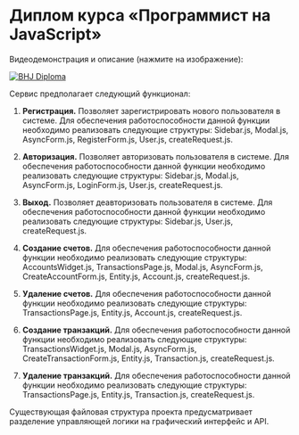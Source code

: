 # Диплом курса «Программист на JavaScript»



Видеодемонстрация и описание (нажмите на изображение):

[![BHJ Diploma](https://img.youtube.com/vi/zXOyBIajWsM/0.jpg)](https://www.youtube.com/watch?v=zXOyBIajWsM)



Сервис предполагает следующий функционал:

1. **Регистрация.** Позволяет зарегистрировать нового пользователя в системе. 
Для обеспечения работоспособности данной функции необходимо реализовать следующие 
структуры: Sidebar.js, Modal.js, AsyncForm.js, RegisterForm.js, User.js, createRequest.js.

2. **Авторизация.** Позволяет авторизовать пользователя в системе. Для обеспечения работоспособности 
данной функции необходимо реализовать следующие структуры: Sidebar.js, Modal.js, AsyncForm.js, 
LoginForm.js, User.js, createRequest.js.

3. **Выход.** Позволяет деавторизовать пользователя в системе. Для обеспечения работоспособности 
данной функции необходимо реализовать следующие структуры: Sidebar.js, User.js, createRequest.js.

4. **Создание счетов.** Для обеспечения работоспособности данной функции необходимо 
реализовать следующие структуры: AccountsWidget.js, TransactionsPage.js, Modal.js, 
AsyncForm.js, CreateAccountForm.js, Entity.js, Account.js, createRequest.js.

5. **Удаление счетов.** Для обеспечения работоспособности данной функции необходимо реализовать 
следующие структуры: TransactionsPage.js, Entity.js, Account.js, createRequest.js.

6. **Создание транзакций.** Для обеспечения работоспособности данной функции необходимо 
реализовать следующие структуры: TransactionsWidget.js, Modal.js, AsyncForm.js, 
CreateTransactionForm.js, Entity.js, Transaction.js, createRequest.js.

7. **Удаление транзакций.** Для обеспечения работоспособности данной функции необходимо реализовать 
следующие структуры: TransactionsPage.js, Entity.js, Transaction.js, createRequest.js.


Существующая файловая структура проекта предусматривает разделение управляющей логики на графический интерфейс и API.

